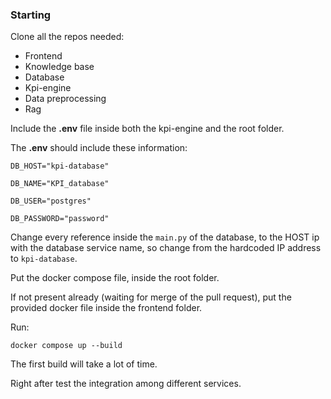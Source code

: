### Starting 
Clone all the repos needed:
- Frontend
- Knowledge base 
- Database
- Kpi-engine 
- Data preprocessing 
- Rag 

Include the **.env** file inside both the kpi-engine and the root folder. 

The **.env** should include these information:

``DB_HOST="kpi-database"``

``DB_NAME="KPI_database"``

``DB_USER="postgres"``

``DB_PASSWORD="password"``

Change every reference inside the ``main.py`` of the database, to the HOST ip with the database service name, so change from the hardcoded IP address to ``kpi-database``.

Put the docker compose file, inside the root folder.

If not present already (waiting for merge of the pull request), put the provided docker file inside the frontend folder.

Run: 

``docker compose up --build``

The first build will take a lot of time. 

Right after test the integration among different services.
